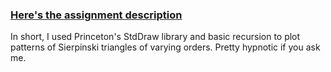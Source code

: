 ### [Here's the assignment description](http://www.cs.princeton.edu/courses/archive/spr16/cos126/assignments/sierpinski.html)

In short, I used Princeton's StdDraw library and basic recursion to plot patterns of Sierpinski triangles of varying orders. Pretty hypnotic if you ask me.
